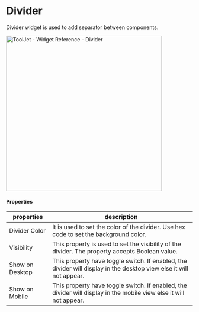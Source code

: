 # Divider

Divider widget is used to add separator between components. 

<img class="screenshot-full" src="/img/widgets/divider/divider.gif" alt="ToolJet - Widget Reference - Divider" height="420"/>


#### Properties

| properties      | description |
| ----------- | ----------- |
| Divider Color |  It is used to set the color of the divider. Use hex code to set the background color. |
| Visibility |  This property is used to set the visibility of the divider. The property accepts Boolean value. |
| Show on Desktop |  This property have toggle switch. If enabled, the divider will display in the desktop view else it will not appear. |
| Show on Mobile |  This property have toggle switch. If enabled, the divider will display in the mobile view else it will not appear. |